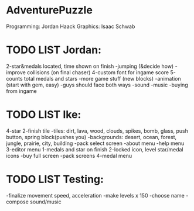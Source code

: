 AdventurePuzzle
===============
Programming: Jordan Haack
Graphics: Isaac Schwab


TODO LIST Jordan:
=======
2-star&medals located, time shown on finish
-jumping (&decide how)
-improve collisions (on final chaser)
4-custom font for ingame score
5-counts total medals and stars
-more game stuff (new blocks)
-animation (start with gem, easy)
-guys should face both ways
-sound
-music
-buying from ingame


TODO LIST Ike:
=======
4-star
2-finish tile
-tiles: dirt, lava, wood, clouds, spikes, bomb, glass, push button, spring block(pushes you)
-backgrounds: desert, ocean, forest, jungle, prairie, city, building
-pack select screen
-about menu
-help menu
3-editor menu
1-medals and star on finish
2-locked icon, level star/medal icons
-buy full screen
-pack screens
4-medal menu


TODO LIST Testing:
=======
-finalize movement speed, acceleration
-make levels x 150
-choose name
-compose sound/music
